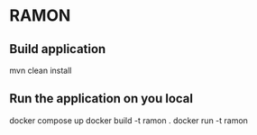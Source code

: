 # RAMON

## Build application
mvn clean install

## Run the application on you local
docker compose up
docker build -t ramon .
docker run -t ramon
